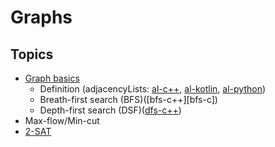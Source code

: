 # Graphs



## Topics

  - [Graph basics][basics]
    - Definition (adjacencyLists: [al-c++][al-c], [al-kotlin][al-kotlin], [al-python][al-python])
    - Breath-first search (BFS)([bfs-c++][bfs-c])
    - Depth-first search (DSF)([dfs-c++][dfs-c])
  - Max-flow/Min-cut
  - [2-SAT][2sat]
  
   
 
  
[basics]: https://github.com/mua-uniandes/subjects_material/blob/master/Graphs/slides/slides.pdf  
[al-c]: https://github.com/mua-uniandes/subjects_material/blob/master/Graphs/C%2B%2B/AdjacencyList.cpp
[al-kotlin]: https://github.com/mua-uniandes/subjects_material/blob/master/Graphs/Kotlin/AdjacencyLists.kt
[al-python]: https://github.com/mua-uniandes/subjects_material/blob/master/Graphs/Python/adjacency_list.py
[dfs-c]: https://github.com/mua-uniandes/subjects_material/blob/master/Graphs/C%2B%2B/Dfs.cpp
[2sat]: https://github.com/mua-uniandes/subjects_material/tree/master/Graphs/slides/MUA_2sat.pdf
